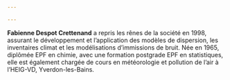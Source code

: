 ```yaml
---

---
```


**Fabienne Despot Crettenand** a repris les rênes de la société en 1998, assurant le développement et  l’application des modèles de dispersion, les inventaires climat et les modélisations d’immissions de bruit. Née en 1965, diplômée EPF en chimie, avec une formation postgrade EPF en statistiques, elle  est également chargée de cours en météorologie et pollution de l’air  à l’HEIG-VD, Yverdon-les-Bains.
